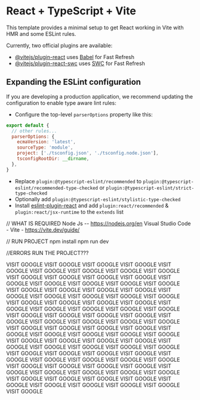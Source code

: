 # React + TypeScript + Vite

This template provides a minimal setup to get React working in Vite with HMR and some ESLint rules.

Currently, two official plugins are available:

- [@vitejs/plugin-react](https://github.com/vitejs/vite-plugin-react/blob/main/packages/plugin-react/README.md) uses [Babel](https://babeljs.io/) for Fast Refresh
- [@vitejs/plugin-react-swc](https://github.com/vitejs/vite-plugin-react-swc) uses [SWC](https://swc.rs/) for Fast Refresh

## Expanding the ESLint configuration

If you are developing a production application, we recommend updating the configuration to enable type aware lint rules:

- Configure the top-level `parserOptions` property like this:

```js
export default {
  // other rules...
  parserOptions: {
    ecmaVersion: 'latest',
    sourceType: 'module',
    project: ['./tsconfig.json', './tsconfig.node.json'],
    tsconfigRootDir: __dirname,
  },
}
```

- Replace `plugin:@typescript-eslint/recommended` to `plugin:@typescript-eslint/recommended-type-checked` or `plugin:@typescript-eslint/strict-type-checked`
- Optionally add `plugin:@typescript-eslint/stylistic-type-checked`
- Install [eslint-plugin-react](https://github.com/jsx-eslint/eslint-plugin-react) and add `plugin:react/recommended` & `plugin:react/jsx-runtime` to the `extends` list


// WHAT IS REQUIRED
Node Js -- https://nodejs.org/en
Visual Studio Code - 
Vite - https://vite.dev/guide/

// RUN PROJECT
npm install
npm run dev

//ERRORS RUN THE PROJECT??? 

VISIT GOOGLE  VISIT GOOGLE  VISIT GOOGLE  VISIT GOOGLE  VISIT GOOGLE  VISIT GOOGLE 
 VISIT GOOGLE  VISIT GOOGLE  VISIT GOOGLE  VISIT GOOGLE  VISIT GOOGLE  VISIT GOOGLE 
  VISIT GOOGLE  VISIT GOOGLE  VISIT GOOGLE  VISIT GOOGLE  VISIT GOOGLE  VISIT GOOGLE 
   VISIT GOOGLE  VISIT GOOGLE  VISIT GOOGLE  VISIT GOOGLE  VISIT GOOGLE  VISIT GOOGLE
     VISIT GOOGLE  VISIT GOOGLE  VISIT GOOGLE  VISIT GOOGLE  VISIT GOOGLE  VISIT GOOGLE 
      VISIT GOOGLE  VISIT GOOGLE  VISIT GOOGLE  VISIT GOOGLE  VISIT GOOGLE  VISIT GOOGLE
        VISIT GOOGLE  VISIT GOOGLE  VISIT GOOGLE  VISIT GOOGLE  VISIT GOOGLE  VISIT GOOGLE
          VISIT GOOGLE  VISIT GOOGLE  VISIT GOOGLE  VISIT GOOGLE  VISIT GOOGLE  VISIT GOOGLE
            VISIT GOOGLE  VISIT GOOGLE  VISIT GOOGLE  VISIT GOOGLE  VISIT GOOGLE  VISIT GOOGLE 
             VISIT GOOGLE  VISIT GOOGLE  VISIT GOOGLE  VISIT GOOGLE  VISIT GOOGLE  VISIT GOOGLE
               VISIT GOOGLE  VISIT GOOGLE  VISIT GOOGLE  VISIT GOOGLE  VISIT GOOGLE  VISIT GOOGLE 
                VISIT GOOGLE  VISIT GOOGLE  VISIT GOOGLE  VISIT GOOGLE  VISIT GOOGLE  VISIT GOOGLE 
                 VISIT GOOGLE  VISIT GOOGLE  VISIT GOOGLE  VISIT GOOGLE  VISIT GOOGLE  VISIT GOOGLE 
                  VISIT GOOGLE  VISIT GOOGLE  VISIT GOOGLE  VISIT GOOGLE  VISIT GOOGLE  VISIT GOOGLE 
                   VISIT GOOGLE  VISIT GOOGLE  VISIT GOOGLE  VISIT GOOGLE  VISIT GOOGLE  VISIT GOOGLE  VISIT GOOGLE 
